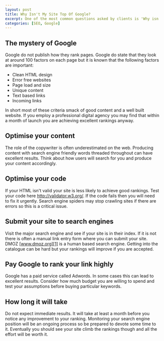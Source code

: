 ```yaml
--- 
layout: post
title: Why Isn't My Site Top Of Google?
excerpt: One of the most common questions asked by clients is 'Why isn't my site top of Google?' This is totally understandable but explaining rankings in search engines can be a mystery. This article attempts to discuss some general principles to improve rankings.
categories: [SEO, Google]
---
```

## The mystery of Google

Google do not publish how they rank pages. Google do state that they look at around 100 factors on each page but it is known that the following factors are important:

*   Clean HTML design 
*   Error free websites 
*   Page load and size 
*   Unique content 
*   Text based links 
*   Incoming links 

In short most of these criteria smack of good content and a well built website. If you employ a professional digital agency you may find that within a month of launch you are achieving excellent rankings anyway.

## Optimise your content

The role of the copywriter is often underestimated on the web. Producing content with search engine friendly words threaded throughout can have excellent results. Think about how users will search for you and produce your content accordingly.

## Optimise your code

If your HTML isn't valid your site is less likely to achieve good rankings. Test your code here <http://validator.w3.org/>. If the code fails then you will need to fix it urgently. Search engine spiders may stop crawling sites if there are errors so this is a critical issue.

## Submit your site to search engines

Visit the major search engine and see if your site is in their index. If it is not there is often a manual link entry form where you can submit your site. DMOZ [www.dmoz.org][1] is a human based search engine. Getting into the catalogue can be hard but your rankings will improve if you are accepted.

## Pay Google to rank your link highly

Google has a paid service called Adwords. In some cases this can lead to excellent results. Consider how much budget you are willing to spend and test your assumptions before buying particular keywords.

## How long it will take

Do not expect immediate results. It will take at least a month before you notice any improvement to your ranking. Monitoring your search engine position will be an ongoing process so be prepared to devote some time to it. Eventually you should see your site climb the rankings though and all the effort will be worth it.

 [1]: http://www.dmoz.org/

			

